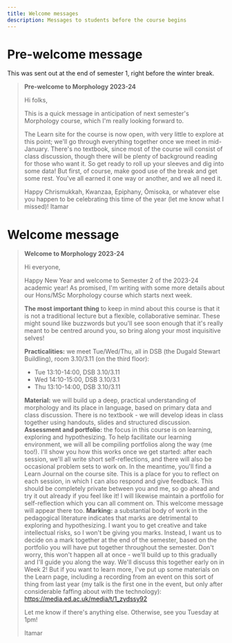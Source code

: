 ```yaml
---
title: Welcome messages
description: Messages to students before the course begins
---
```


# Pre-welcome message

This was sent out at the end of semester 1, right before the winter break.

> **Pre-welcome to Morphology 2023-24**
> 
> Hi folks,
> 
> This is a quick message in anticipation of next semester's Morphology course, which I'm really looking forward to.
> 
> The Learn site for the course is now open, with very little to explore at this point; we'll go through everything together once we meet in mid-January. There's no textbook, since most of the course will consist of class discussion, though there will be plenty of background reading for those who want it. So get ready to roll up your sleeves and dig into some data! But first, of course, make good use of the break and get some rest. You've all earned it one way or another, and we all need it.
> 
> Happy Chrismukkah, Kwanzaa, Epiphany, Ōmisoka, or whatever else you happen to be celebrating this time of the year (let me know what I missed)!
> Itamar


# Welcome message

> **Welcome to Morphology 2023-24**
> 
> Hi everyone,
> 
> Happy New Year and welcome to Semester 2 of the 2023-24 academic year! As promised, I'm writing with some more details about our Hons/MSc Morphology course which starts next week.
> 
> **The most important thing** to keep in mind about this course is that it is not a traditional lecture but a flexible, collaborative seminar. These might sound like buzzwords but you'll see soon enough that it's really meant to be centred around you, so bring along your most inquisitive selves!
> 
> **Practicalities:** we meet Tue/Wed/Thu, all in DSB (the Dugald Stewart Buildling), room 3.10/3.11 (on the third floor):
> * Tue 13:10-14:00, DSB 3.10/3.11
> * Wed 14:10-15:00, DSB 3.10/3.1
> * Thu 13:10-14:00, DSB 3.10/3.11
>
> **Material:** we will build up a deep, practical understanding of morphology and its place in language, based on primary data and class discussion. There is no textbook - we will develop ideas in class together using handouts, slides and structured discussion.
> **Assessment and portfolio:** the focus in this course is on learning, exploring and hypothesizing. To help facilitate our learning environment, we will all be compiling portfolios along the way (me too!). I'll show you how this works once we get started: after each session, we'll all write short self-reflections, and there will also be occasional problem sets to work on. In the meantime, you'll find a Learn Journal on the course site. This is a place for you to reflect on each session, in which I can also respond and give feedback. This should be completely private between you and me, so go ahead and try it out already if you feel like it! I will likewise maintain a portfolio for self-reflection which you can all comment on. This welcome message will appear there too.
> **Marking:** a substantial body of work in the pedagogical literature indicates that marks are detrimental to exploring and hypothesizing. I want you to get creative and take intellectual risks, so I won't be giving you marks. Instead, I want us to decide on a mark together at the end of the semester, based on the portfolio you will have put together throughout the semester. Don't worry, this won't happen all at once - we'll build up to this gradually and I'll guide you along the way. We'll discuss this together early on in Week 2! But if you want to learn more, I've put up some materials on the Learn page, including a recording from an event on this sort of thing from last year (my talk is the first one in the event, but only after considerable faffing about with the technology): <https://media.ed.ac.uk/media/t/1_zydssy92>
>
> Let me know if there's anything else. Otherwise, see you Tuesday at 1pm!
>
> Itamar

